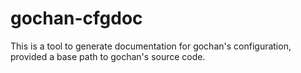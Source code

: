 # gochan-cfgdoc
This is a tool to generate documentation for gochan's configuration, provided a base path to gochan's source code.